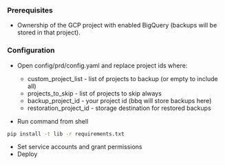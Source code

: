 ### Prerequisites
  * Ownership of the GCP project with enabled BigQuery (backups will be stored in that project).

### Configuration
* Open config/prd/config.yaml and replace project ids where:
    * custom_project_list - list of projects to backup (or empty to include all)
    * projects_to_skip - list of projects to skip always
    * backup_project_id - your project id (bbq will store backups here)
    * restoration_project_id - storage destination for restored backups

* Run command from shell
```bash
pip install -t lib -r requirements.txt
```

* Set service accounts and grant permissions
* Deploy
